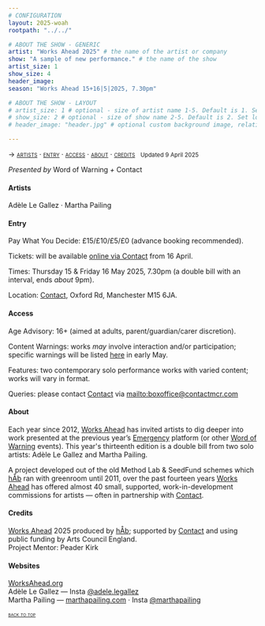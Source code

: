```yaml
---
# CONFIGURATION
layout: 2025-woah
rootpath: "../../"

# ABOUT THE SHOW - GENERIC
artist: "Works Ahead 2025" # the name of the artist or company
show: "A sample of new performance." # the name of the show
artist_size: 1
show_size: 4
header_image:    
season: "Works Ahead 15+16|5|2025, 7.30pm"

# ABOUT THE SHOW - LAYOUT
# artist_size: 1 # optional - size of artist name 1-5. Default is 1. Set longer names to lower values
# show_size: 2 # optional - size of show name 2-5. Default is 2. Set longer names to lower values
# header_image: "header.jpg" # optional custom background image, relative to current page

---
```

<span style='font-variant: small-caps'>→ [artists](/current/2025-worksahead/#artists) · [entry](/current/2025-worksahead/#entry) · [access](/current/2025-worksahead/#access) · [about](/current/2025-worksahead/#about) · [credits](/current/2025-worksahead/#credits)</span>&ensp; <small>Updated 9 April 2025</small>        
        
*Presented by* Word of Warning *+* Contact         
             
         
#### Artists        
Adèle Le Gallez · Martha Pailing        
                 
#### Entry         
Pay What You Decide: £15/£10/£5/£0 (advance booking recommended).        
         
Tickets: will be available <a href="https://contactmcr.com" target="_blank">online via Contact</a> from 16 April.         
         
Times: Thursday 15 & Friday 16 May 2025, 7.30pm (a double bill with an interval, ends *about* 9pm).         
             
Location: <a href="https://contactmcr.com/visit/getting-here" target="_blank">Contact</a>, Oxford Rd, Manchester M15 6JA.         
        
#### Access         
Age Advisory: 16+ (aimed at adults, parent/guardian/carer discretion).         
         
Content Warnings: works *may* involve interaction and/or participation; specific warnings will be listed [here](/warnings) in early May.         
        
Features: two contemporary solo performance works with varied content; works will vary in format.
         
Queries: please contact <a href="https://contactmcr.com/visit/access" target="_blank">Contact</a> via <mailto:boxoffice@contactmcr.com>        
         
#### About           
Each year since 2012, [Works Ahead](/hab/worksahead) has invited artists to dig deeper into work presented at the previous year’s [Emergency](/hab/emergency) platform (or other [Word of Warning](/) events). This year's thirteenth edition is a double bill from two solo artists: Adèle Le Gallez and Martha Pailing.         
        
A project developed out of the old Method Lab & SeedFund schemes which [hÅb](/hab) ran with greenroom until 2011, over the past fourteen years [Works Ahead](/hab/worksahead) has offered almost 40 small, supported, work-in-development commissions for artists — often in partnership with <a href="https://contactmcr.com" target="_blank">Contact</a>.         
         
#### Credits         
[Works Ahead](/hab/worksahead) 2025 produced by [hÅb](/hab); supported by <a href="https://contactmcr.com" target="_blank">Contact</a> and using public funding by Arts Council England.<br>Project Mentor: Peader Kirk        
         
#### Websites          
<a href="http://worksahead.org" target="_blank">WorksAhead.org</a><br>Adèle Le Gallez — Insta <a href="https://instagram.com/adele.legallez" target="_blank">@adele.legallez</a><br>Martha Pailing — <a href="https://www.marthapailing.com" target="_blank">marthapailing.com</a> · Insta <a href="marthapailing" target="_blank">@marthapailing</a>        
        
<small><span style='font-variant: small-caps'>[back to top](/current/2025-worksahead)</span></small>
